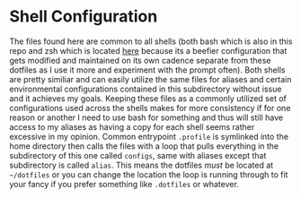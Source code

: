 # Shell Configuration 

The files found here are common to all shells (both bash which is also in this repo and zsh which is located [here](https://github.com/Thomashighbaugh/zsh) because its a beefier configuration that gets modified and maintained on its own cadence separate from these dotfiles as I use it more and experiment with the prompt often). Both shells are pretty similiar and can easily utilize the same files for aliases and certain environmental configurations contained in this subdirectory without issue and it achieves my goals. Keeping these files as a commonly utilized set of configurations used across the shells makes for more consistency if for one reason or another I need to use bash for something and thus will still have access to my aliases as having a copy for each shell seems rather excessive in my opinion. Common entrypoint `.profile` is symlinked into the home directory then calls the files with a loop that pulls everything in the subdirectory of this one called `configs`, same with aliases except that subdirectory is called `alias`. This means the dotfiles *must* be located at `~/dotfiles` or you can change the location the loop is running through to fit your fancy if you prefer something like `.dotfiles` or whatever. 

 
